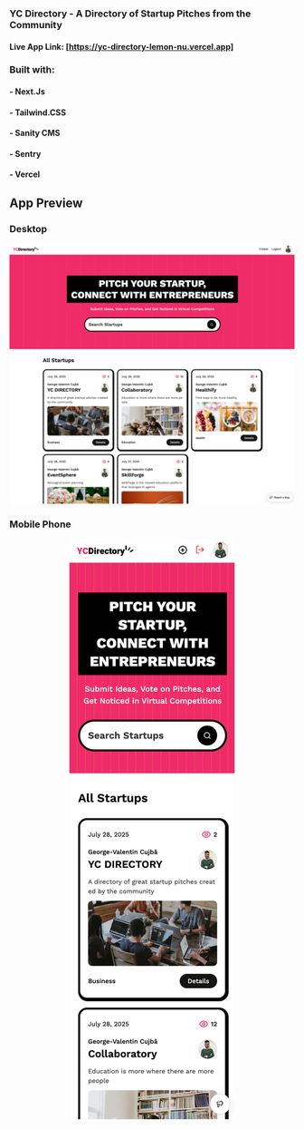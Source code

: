 ### YC Directory - A Directory of Startup Pitches from the Community

#### Live App Link: [https://yc-directory-lemon-nu.vercel.app]

### Built with:

#### - Next.Js

#### - Tailwind.CSS

#### - Sanity CMS

#### - Sentry

#### - Vercel

## App Preview

### Desktop

<p align="center">
    <img
        src="./preview/desktop_preview.png"
        alt="Website Desktop Preview"
    >
</p>

### Mobile Phone

<p align="center">
    <img
        src="./preview/mobile_preview.png"
        alt="Mobile Desktop Preview"
    >
</p>
